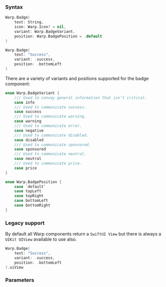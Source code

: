
### Syntax

```swift example
Warp.Badge(
    text: String,
    icon: Warp.Icon? = nil,
    variant: Warp.BadgeVariant,
    position: Warp.BadgePosition = .default
)
```

```swift example
Warp.Badge(
    text: "Success",
    variant: .success,
    position: .bottomLeft
)
```

There are a variety of variants and positions supported for the badge component:

```swift example
enum Warp.BadgeVariant {
    /// Used to convey general information that isn’t critical.
    case info
    /// Used to communicate success.
    case success
    /// Used to communicate warning.
    case warning
    /// Used to communicate error.
    case negative
    /// Used to communicate disabled.
    case disabled
    /// Used to communicate sponsored.
    case sponsored
    /// Used to communicate neutral.
    case neutral
    /// Used to communicate price.
    case price
}

enum Warp.BadgePosition {
    case `default`
    case topLeft
    case topRight
    case bottomLeft
    case bottomRight
}
```

### Legacy support

By default all Warp components return a `SwiftUI View` but there is always a `UIKit UIView` available to use also.

```swift exmaple
Warp.Badge(
    text: "Success",
    variant: .success,
    position: .bottomLeft
).uiView
```

### Parameters

<api-table type=iOS component="Badge" />